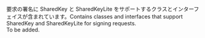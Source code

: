 <Namespace Name="Microsoft.WindowsAzure.Storage.Auth.Protocol">
  <Docs>
    <summary><span data-ttu-id="4f566-101">要求の署名に SharedKey と SharedKeyLite をサポートするクラスとインターフェイスが含まれています。</span><span class="sxs-lookup"><span data-stu-id="4f566-101">Contains classes and interfaces that support SharedKey and SharedKeyLite for signing requests.</span></span></summary> 
    <remarks>To be added.</remarks>
  </Docs>
</Namespace>
